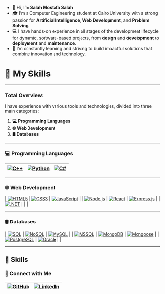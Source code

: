 - 👋 Hi, I’m **Salah Mostafa Salah** 
- 🎓 I’m a Computer Engineering student at Cairo University with a strong passion for **Artificial Intelligence**, **Web Development**, and **Problem Solving**.  
- 💻 I have hands-on experience in all stages of the development lifecycle for dynamic, software-based projects, from **design** and **development** to **deployment** and **maintenance**.  
- 🚀 I’m constantly learning and striving to build impactful solutions that combine innovation and technology.  


# 🚀 My Skills

---

### Total Overview:
I have experience with various tools and technologies, divided into three main categories:  
1. **💻 Programming Languages**  
2. **🌐 Web Development**  
3. **🛢️ Databases**

---

### 💻 Programming Languages
| [![C++](https://img.shields.io/badge/C++-00599C?style=for-the-badge&logo=cplusplus&logoColor=white)](https://cplusplus.com/) | [![Python](https://img.shields.io/badge/Python-3776AB?style=for-the-badge&logo=python&logoColor=white)](https://www.python.org/) | [![C#](https://img.shields.io/badge/C%23-239120?style=for-the-badge&logo=csharp&logoColor=white)](https://learn.microsoft.com/en-us/dotnet/csharp/) |
|---|---|---|

---

### 🌐 Web Development
| [![HTML5](https://img.shields.io/badge/HTML5-E34F26?style=for-the-badge&logo=html5&logoColor=white)](https://developer.mozilla.org/en-US/docs/Web/HTML) | [![CSS3](https://img.shields.io/badge/CSS3-1572B6?style=for-the-badge&logo=css3&logoColor=white)](https://developer.mozilla.org/en-US/docs/Web/CSS) | [![JavaScript](https://img.shields.io/badge/JavaScript-F7DF1E?style=for-the-badge&logo=javascript&logoColor=black)](https://developer.mozilla.org/en-US/docs/Web/JavaScript) |
| [![Node.js](https://img.shields.io/badge/Node.js-339933?style=for-the-badge&logo=nodedotjs&logoColor=white)](https://nodejs.org/) | [![React](https://img.shields.io/badge/React-20232A?style=for-the-badge&logo=react&logoColor=61DAFB)](https://react.dev/) | [![Express.js](https://img.shields.io/badge/Express.js-000000?style=for-the-badge&logo=express&logoColor=white)](https://expressjs.com/) |
| [![.NET](https://img.shields.io/badge/.NET-512BD4?style=for-the-badge&logo=dotnet&logoColor=white)](https://dotnet.microsoft.com/) |   |   |

---

### 🛢️ Databases
| [![SQL](https://img.shields.io/badge/SQL-4479A1?style=for-the-badge&logo=postgresql&logoColor=white)](https://www.w3schools.com/sql/) | [![NoSQL](https://img.shields.io/badge/NoSQL-005571?style=for-the-badge&logo=mongodb&logoColor=white)](https://www.mongodb.com/nosql-explained) | [![MySQL](https://img.shields.io/badge/MySQL-4479A1?style=for-the-badge&logo=mysql&logoColor=white)](https://www.mysql.com/) |
| [![MSSQL](https://img.shields.io/badge/Microsoft_SQL_Server-CC2927?style=for-the-badge&logo=microsoftsqlserver&logoColor=white)](https://learn.microsoft.com/en-us/sql/) | [![MongoDB](https://img.shields.io/badge/MongoDB-47A248?style=for-the-badge&logo=mongodb&logoColor=white)](https://www.mongodb.com/) | [![Mongoose](https://img.shields.io/badge/Mongoose-AA2929?style=for-the-badge&logoColor=white)](https://mongoosejs.com/) |
| [![PostgreSQL](https://img.shields.io/badge/PostgreSQL-336791?style=for-the-badge&logo=postgresql&logoColor=white)](https://www.postgresql.org/) | [![Oracle](https://img.shields.io/badge/Oracle-F80000?style=for-the-badge&logo=oracle&logoColor=white)](https://www.oracle.com/database/) |   |

---




## 🚀 Skills


### 🔗 Connect with Me
| [![GitHub](https://img.shields.io/badge/GitHub-100000?style=for-the-badge&logo=github&logoColor=white)](https://github.com/Salah3060) | [![LinkedIn](https://img.shields.io/badge/LinkedIn-0077B5?style=for-the-badge&logo=linkedin&logoColor=white)](https://www.linkedin.com/in/yourusername) |
|---|---|

